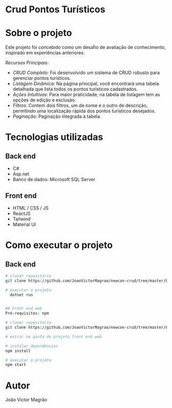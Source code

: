 # Crud Pontos Turísticos

# Sobre o projeto

Este projeto foi concebido como um desafio de avaliação de conhecimento, inspirado em experiências anteriores.

*Recursos Principais:*
- *CRUD Completo:* Foi desenvolvido um sistema de CRUD robusto para gerenciar pontos turísticos.
- *Listagem Dinâmica:* Na página principal, você encontrará uma tabela detalhada que lista todos os pontos turísticos cadastrados.
- *Ações Intuitivas:* Para maior praticidade, na tabela de listagem tem as opções de edição e exclusão.
- *Filtros:* Contem dois filtros, um de nome e o outro de descrição, permitindo uma localização rápida dos pontos turísticos desejados.
- *Paginação:* Paginação integrada à tabela.


# Tecnologias utilizadas
## Back end
- C#
- Asp.net
- Banco de dados: Microsoft SQL Server
## Front end
- HTML / CSS / JS 
- ReactJS
- Tailwind
- Material UI


# Como executar o projeto

## Back end

```bash
# clonar repositório
git clone https://github.com/JoaoVictorMagrao/newcon-crud/tree/master/Back-end/ApiPontoTuristico/ApiPontoTuristico

# executar o projeto
  dotnet run


## Front end web
Pré-requisitos: npm 
```

```bash
# clonar repositório
git clone https://github.com/JoaoVictorMagrao/newcon-crud/tree/master/Front-end

# entrar na pasta do projeto front end web

# instalar dependências
npm install

# executar o projeto
npm start
```

# Autor

João Victor Magrão
